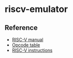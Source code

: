 # riscv-emulator

## Reference
- [RISC-V manual](https://riscv.org/wp-content/uploads/2019/12/riscv-spec-20191213.pdf)
- [Opcode table](https://github.com/jameslzhu/riscv-card/blob/master/riscv-card.pdf)
- [RISC-V instructions](https://msyksphinz-self.github.io/riscv-isadoc/html/rvi.html#bltu)
